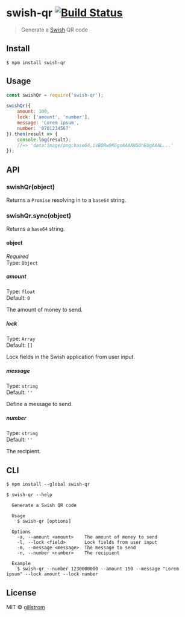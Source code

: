 # swish-qr [![Build Status](https://travis-ci.org/gillstrom/swish-qr.svg?branch=master)](https://travis-ci.org/gillstrom/swish-qr)

> Generate a [Swish](https://www.getswish.se/) QR code


## Install

```
$ npm install swish-qr
```


## Usage

```js
const swishQr = require('swish-qr');

swishQr({
	amount: 100,
	lock: ['amount', 'number'],
	message: 'Lorem ipsum',
	number: '0701234567'
}).then(result => {
	console.log(result);
	//=> 'data:image/png;base64,iVBORw0KGgoAAAANSUhEUgAAAL...'
});
```


## API

### swishQr(object)

Returns a `Promise` resolving in to a `base64` string.

### swishQr.sync(object)

Returns a `base64` string.

#### object

*Required*<br>
Type: `Object`

##### amount

Type: `float`<br>
Default: `0`

The amount of money to send.

##### lock

Type: `Array`<br>
Default: `[]`

Lock fields in the Swish application from user input.


##### message

Type: `string`<br>
Default: `''`

Define a message to send.

##### number

Type: `string`<br>
Default: `''`

The recipient.


## CLI

```
$ npm install --global swish-qr
```

```
$ swish-qr --help

  Generate a Swish QR code

  Usage
    $ swish-qr [options]

  Options
    -a, --amount <amount>    The amount of money to send
    -l, --lock <field>       Lock fields from user input
    -m, --message <message>  The message to send
    -n, --number <number>    The recipient

  Example
    $ swish-qr --number 1230000000 --amount 150 --message "Lorem ipsum" --lock amount --lock number
```


## License

MIT © [gillstrom](http://github.com/gillstrom)
